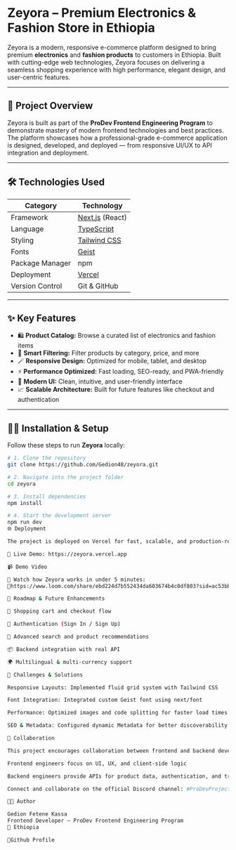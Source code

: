# Zeyora – Premium Electronics & Fashion Store in Ethiopia

Zeyora is a modern, responsive e-commerce platform designed to bring premium **electronics** and **fashion products** to customers in Ethiopia. Built with cutting-edge web technologies, Zeyora focuses on delivering a seamless shopping experience with high performance, elegant design, and user-centric features.

---

## 📌 Project Overview

Zeyora is built as part of the **ProDev Frontend Engineering Program** to demonstrate mastery of modern frontend technologies and best practices. The platform showcases how a professional-grade e-commerce application is designed, developed, and deployed — from responsive UI/UX to API integration and deployment.

---

## 🛠️ Technologies Used

| Category | Technology |
|----------|------------|
| Framework | [Next.js](https://nextjs.org/) (React) |
| Language | [TypeScript](https://www.typescriptlang.org/) |
| Styling | [Tailwind CSS](https://tailwindcss.com/) |
| Fonts | [Geist](https://vercel.com/fonts) |
| Package Manager | npm |
| Deployment | [Vercel](https://vercel.com/) |
| Version Control | Git & GitHub |

---

## ✨ Key Features

- 🛍️ **Product Catalog:** Browse a curated list of electronics and fashion items  
- 🔎 **Smart Filtering:** Filter products by category, price, and more  
- 🪄 **Responsive Design:** Optimized for mobile, tablet, and desktop  
- ⚡ **Performance Optimized:** Fast loading, SEO-ready, and PWA-friendly  
- 🎨 **Modern UI:** Clean, intuitive, and user-friendly interface  
- 📈 **Scalable Architecture:** Built for future features like checkout and authentication

---

## 🧑‍💻 Installation & Setup

Follow these steps to run **Zeyora** locally:

```bash
# 1. Clone the repository
git clone https://github.com/Gedion48/zeyora.git

# 2. Navigate into the project folder
cd zeyora

# 3. Install dependencies
npm install

# 4. Start the development server
npm run dev
🌐 Deployment

The project is deployed on Vercel for fast, scalable, and production-ready hosting.

🔗 Live Demo: https://zeyora.vercel.app

📹 Demo Video

🎥 Watch how Zeyora works in under 5 minutes:
📎https://www.loom.com/share/ebd224d7b552434da603674b4c0df803?sid=ac53bbc0-188d-4be2-b367-79f3c8b90c38

🚀 Roadmap & Future Enhancements

🛒 Shopping cart and checkout flow

🔐 Authentication (Sign In / Sign Up)

🧠 Advanced search and product recommendations

📦 Backend integration with real API

🌍 Multilingual & multi-currency support

🧠 Challenges & Solutions

Responsive Layouts: Implemented fluid grid system with Tailwind CSS

Font Integration: Integrated custom Geist font using next/font

Performance: Optimized images and code splitting for faster load times

SEO & Metadata: Configured dynamic Metadata for better discoverability

🤝 Collaboration

This project encourages collaboration between frontend and backend developers.

Frontend engineers focus on UI, UX, and client-side logic

Backend engineers provide APIs for product data, authentication, and transactions

Connect and collaborate on the official Discord channel: #ProDevProjectNexus

👨‍💻 Author

Gedion Fetene Kassa 
Frontend Developer – ProDev Frontend Engineering Program
📍 Ethiopia

🔗Github Profile
